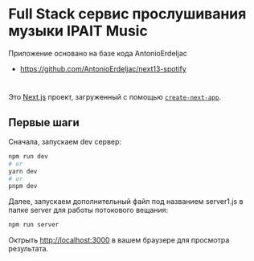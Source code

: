 # Full Stack сервис прослушивания музыки IPAIT Music
Приложение основано на базе кода AntonioErdeljac

- https://github.com/AntonioErdeljac/next13-spotify

#

Это [Next.js](https://nextjs.org/) проект, загруженный с помощью [`create-next-app`](https://github.com/vercel/next.js/tree/canary/packages/create-next-app).

## Первые шаги

Сначала, запускаем dev сервер:

```bash
npm run dev
# or
yarn dev
# or
pnpm dev
```

Далее, запускаем дополнительный файл под названием server1.js в папке server для работы потокового вещания:
```bash
npm run server
```

Октрыть [http://localhost:3000](http://localhost:3000) в вашем браузере для просмотра результата.
